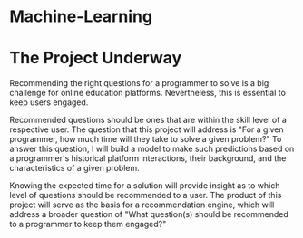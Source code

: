 # Machine-Learning
# **The Project Underway**

Recommending the right questions for a programmer to solve is a big challenge for online education platforms. Nevertheless, this is essential to keep users engaged. 

Recommended questions should be ones that are within the skill level of a respective user. The question that this project will address is "For a given programmer, how much time will they take to solve a given problem?" To answer this question, I will build a model to make such predictions based on a programmer's historical platform interactions, their background, and the characteristics of a given problem. 

Knowing the expected time for a solution will provide insight as to which level of questions should be recommended to a user. The product of this project will serve as the basis for a recommendation engine, which will address a broader question of "What question(s) should be recommended to a programmer to keep them engaged?"
